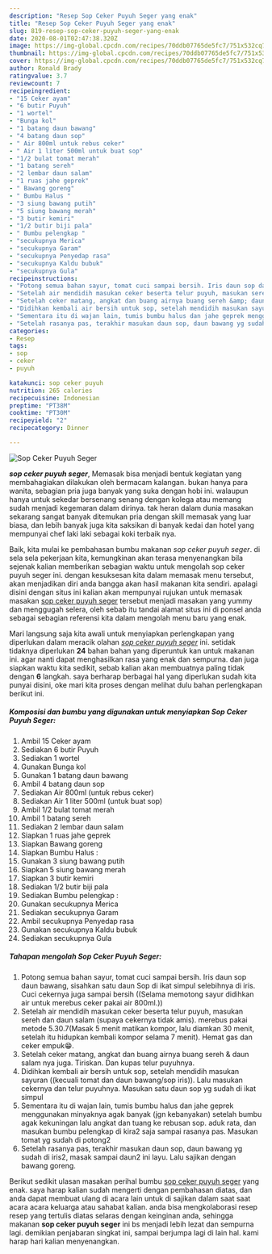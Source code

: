 ```yaml
---
description: "Resep Sop Ceker Puyuh Seger yang enak"
title: "Resep Sop Ceker Puyuh Seger yang enak"
slug: 819-resep-sop-ceker-puyuh-seger-yang-enak
date: 2020-08-01T02:47:38.320Z
image: https://img-global.cpcdn.com/recipes/70ddb07765de5fc7/751x532cq70/sop-ceker-puyuh-seger-foto-resep-utama.jpg
thumbnail: https://img-global.cpcdn.com/recipes/70ddb07765de5fc7/751x532cq70/sop-ceker-puyuh-seger-foto-resep-utama.jpg
cover: https://img-global.cpcdn.com/recipes/70ddb07765de5fc7/751x532cq70/sop-ceker-puyuh-seger-foto-resep-utama.jpg
author: Ronald Brady
ratingvalue: 3.7
reviewcount: 7
recipeingredient:
- "15 Ceker ayam"
- "6 butir Puyuh"
- "1 wortel"
- "Bunga kol"
- "1 batang daun bawang"
- "4 batang daun sop"
- " Air 800ml untuk rebus ceker"
- " Air 1 liter 500ml untuk buat sop"
- "1/2 bulat tomat merah"
- "1 batang sereh"
- "2 lembar daun salam"
- "1 ruas jahe geprek"
- " Bawang goreng"
- " Bumbu Halus "
- "3 siung bawang putih"
- "5 siung bawang merah"
- "3 butir kemiri"
- "1/2 butir biji pala"
- " Bumbu pelengkap "
- "secukupnya Merica"
- "secukupnya Garam"
- "secukupnya Penyedap rasa"
- "secukupnya Kaldu bubuk"
- "secukupnya Gula"
recipeinstructions:
- "Potong semua bahan sayur, tomat cuci sampai bersih. Iris daun sop daun bawang, sisahkan satu daun Sop di ikat simpul selebihnya di iris. Cuci cekernya juga sampai bersih ((Selama memotong sayur didihkan air untuk merebus ceker pakai air 800ml.))"
- "Setelah air mendidih masukan ceker beserta telur puyuh, masukan sereh dan daun salam (supaya cekernya tidak amis). merebus pakai metode 5.30.7(Masak 5 menit matikan kompor, lalu diamkan 30 menit, setelah itu hidupkan kembali kompor selama 7 menit). Hemat gas dan ceker empuk😁."
- "Setelah ceker matang, angkat dan buang airnya buang sereh &amp; daun salam nya juga. Tiriskan. Dan kupas telur puyuhnya."
- "Didihkan kembali air bersih untuk sop, setelah mendidih masukan sayuran ((kecuali tomat dan daun bawang/sop iris)). Lalu masukan cekernya dan telur puyuhnya. Masukan satu daun sop yg sudah di ikat simpul"
- "Sementara itu di wajan lain, tumis bumbu halus dan jahe geprek menggunakan minyaknya agak banyak (jgn kebanyakan) setelah bumbu agak kekuningan lalu angkat dan tuang ke rebusan sop. aduk rata, dan masukan bumbu pelengkap di kira2 saja sampai rasanya pas. Masukan tomat yg sudah di potong2"
- "Setelah rasanya pas, terakhir masukan daun sop, daun bawang yg sudah di iris2, masak sampai daun2 ini layu. Lalu sajikan dengan bawang goreng."
categories:
- Resep
tags:
- sop
- ceker
- puyuh

katakunci: sop ceker puyuh 
nutrition: 265 calories
recipecuisine: Indonesian
preptime: "PT38M"
cooktime: "PT30M"
recipeyield: "2"
recipecategory: Dinner

---
```



![Sop Ceker Puyuh Seger](https://img-global.cpcdn.com/recipes/70ddb07765de5fc7/751x532cq70/sop-ceker-puyuh-seger-foto-resep-utama.jpg)

<b><i>sop ceker puyuh seger</i></b>, Memasak bisa menjadi bentuk kegiatan yang membahagiakan dilakukan oleh bermacam kalangan. bukan hanya para wanita, sebagian pria juga banyak yang suka dengan hobi ini. walaupun hanya untuk sekedar bersenang senang dengan kolega atau memang sudah menjadi kegemaran dalam dirinya. tak heran dalam dunia masakan sekarang sangat banyak ditemukan pria dengan skill memasak yang luar biasa, dan lebih banyak juga kita saksikan di banyak kedai dan hotel yang mempunyai chef laki laki sebagai koki terbaik nya.



Baik, kita mulai ke pembahasan bumbu makanan <i>sop ceker puyuh seger</i>. di sela sela pekerjaan kita, kemungkinan akan terasa menyenangkan bila sejenak kalian memberikan sebagian waktu untuk mengolah sop ceker puyuh seger ini. dengan kesuksesan kita dalam memasak menu tersebut, akan menjadikan diri anda bangga akan hasil makanan kita sendiri. apalagi disini dengan situs ini kalian akan mempunyai rujukan untuk memasak masakan <u>sop ceker puyuh seger</u> tersebut menjadi masakan yang yummy dan menggugah selera, oleh sebab itu tandai alamat situs ini di ponsel anda sebagai sebagian referensi kita dalam mengolah menu baru yang enak.


Mari langsung saja kita awali untuk menyiapkan perlengkapan yang diperlukan dalam meracik olahan <u><i>sop ceker puyuh seger</i></u> ini. setidak tidaknya diperlukan <b>24</b> bahan bahan yang diperuntuk kan untuk makanan ini. agar nanti dapat menghasilkan rasa yang enak dan sempurna. dan juga siapkan waktu kita sedikit, sebab kalian akan membuatnya paling tidak dengan <b>6</b> langkah. saya berharap berbagai hal yang diperlukan sudah kita punyai disini, oke mari kita proses dengan melihat dulu bahan perlengkapan berikut ini.

<!--inarticleads1-->

##### Komposisi dan bumbu yang digunakan untuk menyiapkan Sop Ceker Puyuh Seger:

1. Ambil 15 Ceker ayam
1. Sediakan 6 butir Puyuh
1. Sediakan 1 wortel
1. Gunakan Bunga kol
1. Gunakan 1 batang daun bawang
1. Ambil 4 batang daun sop
1. Sediakan  Air 800ml (untuk rebus ceker)
1. Sediakan  Air 1 liter 500ml (untuk buat sop)
1. Ambil 1/2 bulat tomat merah
1. Ambil 1 batang sereh
1. Sediakan 2 lembar daun salam
1. Siapkan 1 ruas jahe geprek
1. Siapkan  Bawang goreng
1. Siapkan  Bumbu Halus :
1. Gunakan 3 siung bawang putih
1. Siapkan 5 siung bawang merah
1. Siapkan 3 butir kemiri
1. Sediakan 1/2 butir biji pala
1. Sediakan  Bumbu pelengkap :
1. Gunakan secukupnya Merica
1. Sediakan secukupnya Garam
1. Ambil secukupnya Penyedap rasa
1. Gunakan secukupnya Kaldu bubuk
1. Sediakan secukupnya Gula




<!--inarticleads2-->

##### Tahapan mengolah Sop Ceker Puyuh Seger:

1. Potong semua bahan sayur, tomat cuci sampai bersih. Iris daun sop daun bawang, sisahkan satu daun Sop di ikat simpul selebihnya di iris. Cuci cekernya juga sampai bersih ((Selama memotong sayur didihkan air untuk merebus ceker pakai air 800ml.))
1. Setelah air mendidih masukan ceker beserta telur puyuh, masukan sereh dan daun salam (supaya cekernya tidak amis). merebus pakai metode 5.30.7(Masak 5 menit matikan kompor, lalu diamkan 30 menit, setelah itu hidupkan kembali kompor selama 7 menit). Hemat gas dan ceker empuk😁.
1. Setelah ceker matang, angkat dan buang airnya buang sereh &amp; daun salam nya juga. Tiriskan. Dan kupas telur puyuhnya.
1. Didihkan kembali air bersih untuk sop, setelah mendidih masukan sayuran ((kecuali tomat dan daun bawang/sop iris)). Lalu masukan cekernya dan telur puyuhnya. Masukan satu daun sop yg sudah di ikat simpul
1. Sementara itu di wajan lain, tumis bumbu halus dan jahe geprek menggunakan minyaknya agak banyak (jgn kebanyakan) setelah bumbu agak kekuningan lalu angkat dan tuang ke rebusan sop. aduk rata, dan masukan bumbu pelengkap di kira2 saja sampai rasanya pas. Masukan tomat yg sudah di potong2
1. Setelah rasanya pas, terakhir masukan daun sop, daun bawang yg sudah di iris2, masak sampai daun2 ini layu. Lalu sajikan dengan bawang goreng.




Berikut sedikit ulasan masakan perihal bumbu <u>sop ceker puyuh seger</u> yang enak. saya harap kalian sudah mengerti dengan pembahasan diatas, dan anda dapat membuat ulang di acara lain untuk di sajikan dalam saat saat acara acara keluarga atau sahabat kalian. anda bisa mengkolaborasi resep resep yang tertulis diatas selaras dengan keinginan anda, sehingga makanan <b>sop ceker puyuh seger</b> ini bs menjadi lebih lezat dan sempurna lagi. demikian penjabaran singkat ini, sampai berjumpa lagi di lain hal. kami harap hari kalian menyenangkan.
